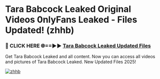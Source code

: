 # Tara Babcock Leaked Original Videos 0nlyFans Leaked - Files Updated! (zhhb)

<h3>🔴 CLICK HERE 🌐==►► <a href="https://best4dudes.click/HH4t6V" rel="nofollow">Tara Babcock Leaked Updated Files</a></h3>

Get Tara Babcock Leaked and all content. Now you can access all videos and pictures of Tara Babcock Leaked. New Updated Files 2025!

[![zhhb](https://github.com/user-attachments/assets/8c521d6e-e6e3-4a75-9320-d58ab9d79d5b)](https://best4dudes.click/HH4t6V)
